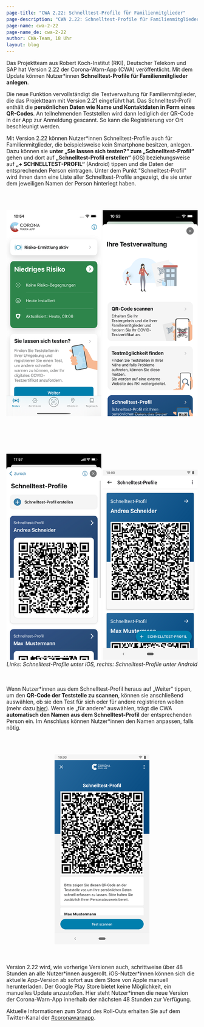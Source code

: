 ```yaml
---
page-title: "CWA 2.22: Schnelltest-Profile für Familienmitglieder"
page-description: "CWA 2.22: Schnelltest-Profile für Familienmitglieder"
page-name: cwa-2-22
page-name_de: cwa-2-22
author: CWA-Team, 18 Uhr
layout: blog
---
```


Das Projektteam aus Robert Koch-Institut (RKI), Deutscher Telekom und SAP hat Version 2.22 der Corona-Warn-App (CWA) veröffentlicht. Mit dem Update können Nutzer*innen **Schnelltest-Profile für Familienmitglieder anlegen**.

<!-- overview -->

Die neue Funktion vervollständigt die Testverwaltung für Familienmitglieder, die das Projektteam mit Version 2.21 eingeführt hat. Das Schnelltest-Profil enthält die **persönlichen Daten wie Name und Kontaktdaten in Form eines QR-Codes**. An teilnehmenden Teststellen wird dann lediglich der QR-Code in der App zur Anmeldung gescannt. So kann die Registrierung vor Ort beschleunigt werden.

Mit Version 2.22 können Nutzer\*innen Schnelltest-Profile auch für Familienmitglieder, die beispielsweise kein Smartphone besitzen, anlegen. Dazu können sie **unter „Sie lassen sich testen?“ zum „Schnelltest-Profil“** gehen und dort auf **„Schnelltest-Profil erstellen“** (iOS) beziehungsweise auf **„+ SCHNELLTEST-PROFIL“** (Android) tippen und die Daten der entsprechenden Person eintragen. Unter dem Punkt "Schnelltest-Profil" wird ihnen dann eine Liste aller Schnelltest-Profile angezeigt, die sie unter dem jeweiligen Namen der Person hinterlegt haben. 


<br></br>
<center> 
<img src="./schnelltestprofil-familie(1).png" title="Startbildschirm" style="align: center" width=250> <img src="./schnelltestprofil-familie(2).png" title="Schnelltest-Profil" style="align: center" width=250> 
</center>
<br></br>


<br></br>
<center> 
<img src="./schnelltestprofil-familie(3).png" title="Schnelltest-Profil" style="align: center" width=250> <img src="./schnelltestprofil-familie-android(3).png" title="StartbilSchnelltest-Profildschirm" style="align: center" width=250> 
<figcaption aria-hidden="true"><em>Links: Schnelltest-Profile unter iOS, rechts: Schnelltest-Profile unter Android</em></figcaption>
</center>
<br></br>

Wenn Nutzer\*innen aus dem Schnelltest-Profil heraus auf „Weiter“ tippen, um den **QR-Code der Teststelle zu scannen**, können sie anschließend auswählen, ob sie den Test für sich oder für andere registrieren wollen (mehr dazu [hier](/de/blog/2022-04-19-cwa-2-21/)). Wenn sie „für andere“ auswählen, trägt die CWA **automatisch den Namen aus dem Schnelltest-Profil** der entsprechenden Person ein. Im Anschluss können Nutzer*innen den Namen anpassen, falls nötig. 

<br></br>
<center> 
<img src="./schnelltestprofil-familie(4).png" title="QR Code scannen" style="align: center" width=250> 
</center>
<br></br>

Version 2.22 wird, wie vorherige Versionen auch, schrittweise über 48 Stunden an alle Nutzer\*innen ausgerollt. iOS-Nutzer\*innen können sich die aktuelle App-Version ab sofort aus dem Store von Apple manuell herunterladen. Der Google Play Store bietet keine Möglichkeit, ein manuelles Update anzustoßen. Hier steht Nutzer\*innen die neue Version der Corona-Warn-App innerhalb der nächsten 48 Stunden zur Verfügung.

Aktuelle Informationen zum Stand des Roll-Outs erhalten Sie auf dem Twitter-Kanal der [#coronawarnapp](https://twitter.com/coronawarnapp).
